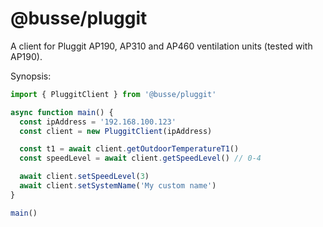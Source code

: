 # @busse/pluggit

A client for Pluggit AP190, AP310 and AP460 ventilation units (tested with AP190).

Synopsis:

```ts
import { PluggitClient } from '@busse/pluggit'

async function main() {
  const ipAddress = '192.168.100.123'
  const client = new PluggitClient(ipAddress)

  const t1 = await client.getOutdoorTemperatureT1()
  const speedLevel = await client.getSpeedLevel() // 0-4

  await client.setSpeedLevel(3)
  await client.setSystemName('My custom name')
}

main()
```
